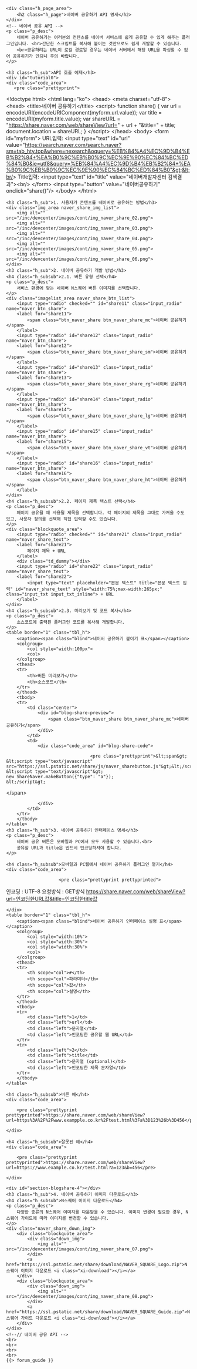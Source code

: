 
<div class="con">

    <div class="h_page_area">
        <h2 class="h_page">네이버 공유하기 API 명세</h2>
    </div>
    <!-- 네이버 공유 API -->
    <p class="p_desc">
        네이버 공유하기는 여러분의 컨텐츠를 네이버 서비스에 쉽게 공유할 수 있게 해주는 플러그인입니다. <br>간단한 스크립트를 복사해 붙이는 것만으로도 쉽게 개발할 수 있습니다.
        <br>공유하려는 URL이 로컬 경로일 경우는 네이버 서버에서 해당 URL을 파싱할 수 없어 공유하기가 안되니 주의 바랍니다.
    </p>

    <h3 class="h_sub">API 호출 예제</h3>
    <div id="tutorial0">
    <div class="code_area">
       <pre class="prettyprint">
&lt;!doctype html&gt;
&lt;html lang="ko"&gt;
&lt;head&gt;
  &lt;meta charset="utf-8"&gt;
&lt;head&gt;
  &lt;title&gt;네이버 공유하기&lt;/title&gt;
  &lt;script&gt;
    function share() {
      var url = encodeURI(encodeURIComponent(myform.url.value));
      var title = encodeURI(myform.title.value);
      var shareURL = "https://share.naver.com/web/shareView?url=" + url + "&title=" + title;
      document.location = shareURL;
    }
  &lt;/script&gt;
&lt;/head&gt;
&lt;body&gt;
  &lt;form id="myform"&gt;
    URL입력:  &lt;input type="text" id="url" value="https://search.naver.com/search.naver?sm=tab_hty.top&where=nexearch&oquery=%EB%84%A4%EC%9D%B4%EB%B2%84+%EA%B0%9C%EB%B0%9C%EC%9E%90%EC%84%BC%ED%84%B0&ie=utf8&query=%EB%84%A4%EC%9D%B4%EB%B2%84+%EA%B0%9C%EB%B0%9C%EC%9E%90%EC%84%BC%ED%84%B0"&gt;&lt;br/&gt;
    Title입력:  &lt;input type="text" id="title" value="네이버개발자센터 검색결과"&gt;&lt;br/&gt;
  &lt;/form&gt;
  &lt;input type="button" value="네이버공유하기" onclick="share()"/&gt;
&lt;/body&gt;
&lt;/html&gt;
       </pre>
    </div>
    </div>

    <h3 class="h_sub">1. 사용자가 콘텐츠를 네이버로 공유하는 방법</h3>
    <div class="img_area naver_share_img_list">
        <img alt="" src="/inc/devcenter/images/cont/img_naver_share_02.png">
        <img alt="" src="/inc/devcenter/images/cont/img_naver_share_03.png">
        <img alt="" src="/inc/devcenter/images/cont/img_naver_share_04.png">
        <img alt="" src="/inc/devcenter/images/cont/img_naver_share_05.png">
        <img alt="" src="/inc/devcenter/images/cont/img_naver_share_06.png">
    </div>
    <h3 class="h_sub">2. 네이버 공유하기 개발 방법</h3>
    <h4 class="h_subsub">2.1. 버튼 유형 선택</h4>
    <p class="p_desc">
        서비스 환경에 맞는 네이버 N스퀘어 버튼 이미지를 선택합니다.
    </p>
    <div class="imagelist_area naver_share_btn_list">
        <input type="radio" checked="" id="share11" class="input_radio" name="naver_btn_share">
        <label for="share11">
            <span class="btn_naver_share btn_naver_share_mc">네이버 공유하기</span>
        </label>
        <input type="radio" id="share12" class="input_radio" name="naver_btn_share">
        <label for="share12">
            <span class="btn_naver_share btn_naver_share_sm">네이버 공유하기</span>
        </label>
        <input type="radio" id="share13" class="input_radio" name="naver_btn_share">
        <label for="share13">
            <span class="btn_naver_share btn_naver_share_rg">네이버 공유하기</span>
        </label>
        <input type="radio" id="share14" class="input_radio" name="naver_btn_share">
        <label for="share14">
            <span class="btn_naver_share btn_naver_share_lg">네이버 공유하기</span>
        </label>
        <input type="radio" id="share15" class="input_radio" name="naver_btn_share">
        <label for="share15">
            <span class="btn_naver_share btn_naver_share_vt">네이버 공유하기</span>
        </label>
        <input type="radio" id="share16" class="input_radio" name="naver_btn_share">
        <label for="share16">
            <span class="btn_naver_share btn_naver_share_ht">네이버 공유하기</span>
        </label>
    </div>
    <h4 class="h_subsub">2.2. 페이지 제목 텍스트 선택</h4>
    <p class="p_desc">
        페이지 공유될 때 사용될 제목을 선택합니다. 각 페이지의 제목을 그대로 가져올 수도 있고, 사용자 정의를 선택해 직접 입력할 수도 있습니다.
    </p>
    <div class="blockquote_area">
        <input type="radio" checked="" id="share21" class="input_radio" name="naver_share_text">
        <label for="share21">
            페이지 제목 + URL
        </label>
        <div class="td_dummy"></div>
        <input type="radio" id="share22" class="input_radio" name="naver_share_text">
        <label for="share22">
            <input type="text" placeholder="본문 텍스트" title="본문 텍스트 입력" id="naver_share_text" style="width:75%;max-width:265px;" class="input_txt input_txt_inline"> + URL
        </label>
    </div>
    <h4 class="h_subsub">2.3. 미리보기 및 코드 복사</h4>
    <p class="p_desc">
        소스코드에 출력된 플러그인 코드를 복사해 개발합니다.
    </p>
    <table border="1" class="tbl_h">
        <caption><span class="blind">네이버 공유하기 붙이기 표</span></caption>
        <colgroup>
            <col style="width:100px">
            <col>
        </colgroup>
        <thead>
        <tr>
            <th>버튼 미리보기</th>
            <th>소스코드</th>
        </tr>
        </thead>
        <tbody>
        <tr>
            <td class="center">
                <div id="blog-share-preview">
                    <span class="btn_naver_share btn_naver_share_mc">네이버 공유하기</span>
                </div>
            </td>
            <td>
                <div class="code_area" id="blog-share-code">

									<pre class="prettyprint">&lt;span&gt;
	&lt;script type="text/javascript" src="https://ssl.pstatic.net/share/js/naver_sharebutton.js"&gt;&lt;/script&gt;
	&lt;script type="text/javascript"&gt;
	new ShareNaver.makeButton({"type": "a"});
	&lt;/script&gt;
&lt;/span&gt;
</pre>

                </div>
            </td>
        </tr>
        </tbody>
    </table>
    <h3 class="h_sub">3. 네이버 공유하기 인터페이스 명세</h3>
    <p class="p_desc">
        네이버 공유 버튼은 모바일과 PC에서 모두 사용할 수 있습니다.<br>
        공유할 URL과 title은 반드시 인코딩하셔야 합니다.
    </p>

    <h4 class="h_subsub">모바일과 PC웹에서 네이버 공유하기 플러그인 열기</h4>
    <div class="code_area">

						<pre class="prettyprint prettyprinted">
인코딩 : UTF-8
요청방식 : GET방식
https://share.naver.com/web/shareView?url=인코딩한URL값&title=인코딩한title값</pre>

    </div>
    <table border="1" class="tbl_h">
        <caption><span class="blind">네이버 공유하기 인터페이스 설명 표</span></caption>
        <colgroup>
            <col style="width:10%">
            <col style="width:30%">
            <col style="width:30%">
            <col>
        </colgroup>
        <thead>
        <tr>
            <th scope="col">#</th>
            <th scope="col">파라미터</th>
            <th scope="col">값</th>
            <th scope="col">설명</th>
        </tr>
        </thead>
        <tbody>
        <tr>
            <td class="left">1</td>
            <td class="left">url</td>
            <td class="left">문자열</td>
            <td class="left">인코딩한 공유할 웹 URL</td>
        </tr>
        <tr>
            <td class="left">2</td>
            <td class="left">title</td>
            <td class="left">문자열 (optional)</td>
            <td class="left">인코딩한 제목 문자열</td>
        </tr>
        </tbody>
    </table>

    <h4 class="h_subsub">바른 예</h4>
    <div class="code_area">

        <pre class="prettyprint prettyprinted">https://share.naver.com/web/shareView?url=https%3A%2F%2Fwww.exampple.co.kr%2Ftest.html%3Fa%3D123%26b%3D456</pre>

    </div>

    <h4 class="h_subsub">잘못된 예</h4>
    <div class="code_area">

        <pre class="prettyprint prettyprinted">https://share.naver.com/web/shareView?url=https://www.example.co.kr/test.html?a=123&b=456</pre>

    </div>

    <div id="section-blogshare-4"></div>
    <h3 class="h_sub">4. 네이버 공유하기 이미지 다운로드</h3>
    <h4 class="h_subsub">N스퀘어 이미지 다운로드</h4>
    <p class="p_desc">
        다양한 종류의 N스퀘어 이미지를 다운받을 수 있습니다. 이미지 변경이 필요한 경우, N스퀘어 가이드에 따라 이미지를 변경할 수 있습니다.
    </p>
    <div class="naver_share_down_img">
        <div class="blockquote_area">
            <div class="down_img">
                <img alt="" src="/inc/devcenter/images/cont/img_naver_share_07.png">
            </div>
            <a href="https://ssl.pstatic.net/share/download/NAVER_SQUARE_Logo.zip">N스퀘어 이미지 다운로드 <i class="xi-download"></i></a>
        </div>
        <div class="blockquote_area">
            <div class="down_img">
                <img alt="" src="/inc/devcenter/images/cont/img_naver_share_08.png">
            </div>
            <a href="https://ssl.pstatic.net/share/download/NAVER_SQUARE_Guide.zip">N스퀘어 가이드 다운로드 <i class="xi-download"></i></a>
        </div>
    </div>
    <!--// 네이버 공유 API -->
    <br>
    <br>
    <br>
    <br>
    {{> forum_guide }}
</div>
<script type="text/javascript">
    function onReactLoad() {
        var codeFormat = '<span>' + '\n';
        codeFormat += '	<script type="text/javascript" src="https://ssl.pstatic.net/share/js/naver_sharebutton.js"><\/script>' + '\n';
        codeFormat += '	<script type="text/javascript">' + '\n';
        codeFormat += '	new ShareNaver.makeButton({$replacearea});' + '\n';
        codeFormat += '	<\/script>' + '\n';
        codeFormat += '</span>' + '\n';

        var replaceCodeFormat = function (type) {
            var another = codeFormat;
            if ($('#share22').is(":checked")) {
                another = another.replace('$replacearea', '"type": "' + type + '" , "title":"' + $('#naver_share_text').val() + '"');
            } else {
                another = another.replace('$replacearea', '"type": "' + type + '"');
            }

            $('#blog-share-code pre').text(another).removeClass('prettyprinted');
            PR.prettyPrint();
        };

        var share22or23checked = function () {
            var checkedInput = $('.naver_share_btn_list input:checked'),
                    type = 'a';

            switch (checkedInput[0].id) {
                case "share11":
                    type = 'a';
                    break;
                case "share12":
                    type = 'b';
                    break;
                case "share13":
                    type = 'c';
                    break;
                case "share14":
                    type = 'd';
                    break;
                case "share15":
                    type = 'e';
                    break;
                case "share16":
                    type = 'f';
                    break;
            }

            replaceCodeFormat(type);
        };

        $('#share11').click(function () {
            $('#blog-share-preview span').removeClass();
            $('#blog-share-preview span').addClass('btn_naver_share btn_naver_share_mc');
            replaceCodeFormat('a');
        });

        $('#share12').click(function () {
            $('#blog-share-preview span').removeClass();
            $('#blog-share-preview span').addClass('btn_naver_share btn_naver_share_sm');
            replaceCodeFormat('b');
        });

        $('#share13').click(function () {
            $('#blog-share-preview span').removeClass();
            $('#blog-share-preview span').addClass('btn_naver_share btn_naver_share_rg');
            replaceCodeFormat('c');
        });

        $('#share14').click(function () {
            $('#blog-share-preview span').removeClass();
            $('#blog-share-preview span').addClass('btn_naver_share btn_naver_share_lg');
            replaceCodeFormat('d');
        });

        $('#share15').click(function () {
            $('#blog-share-preview span').removeClass();
            $('#blog-share-preview span').addClass('btn_naver_share btn_naver_share_vt');
            replaceCodeFormat('e');
        });

        $('#share16').click(function () {
            $('#blog-share-preview span').removeClass();
            $('#blog-share-preview span').addClass('btn_naver_share btn_naver_share_ht');
            replaceCodeFormat('f');
        });

        $('#naver_share_text').focusout(share22or23checked);

        $('#share21').click(share22or23checked);

        $('#share22').click(share22or23checked);
    }
</script>